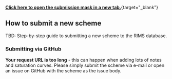 [**Click here to open the submission mask in a new tab.**](https://rims-code.github.io/rimsdb_scheme_submission){target="_blank"}

## How to submit a new scheme

TBD:
Step-by-step guide to submitting a new scheme to the RIMS database.

### Submitting via GitHub

**Your request URL is too long** - this can happen when adding lots of notes and saturation curves. Please simply submit the scheme via e-mail or open an issue on GitHub with the scheme as the issue body.